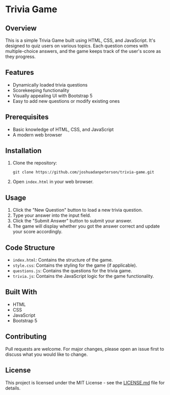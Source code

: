 # Trivia Game

## Overview

This is a simple Trivia Game built using HTML, CSS, and JavaScript. It's designed to quiz users on various topics. Each question comes with multiple-choice answers, and the game keeps track of the user's score as they progress.

## Features

- Dynamically loaded trivia questions
- Scorekeeping functionality
- Visually appealing UI with Bootstrap 5
- Easy to add new questions or modify existing ones

## Prerequisites

- Basic knowledge of HTML, CSS, and JavaScript
- A modern web browser

## Installation

1. Clone the repository:

   ```
   git clone https://github.com/joshuadanpeterson/trivia-game.git
   ```


2. Open `index.html` in your web browser.

## Usage

1. Click the "New Question" button to load a new trivia question.
2. Type your answer into the input field.
3. Click the "Submit Answer" button to submit your answer.
4. The game will display whether you got the answer correct and update your score accordingly.

## Code Structure

- `index.html`: Contains the structure of the game.
- `style.css`: Contains the styling for the game (if applicable).
- `questions.js`: Contains the questions for the trivia game.
- `trivia.js`: Contains the JavaScript logic for the game functionality.

## Built With

- HTML
- CSS
- JavaScript
- Bootstrap 5

## Contributing

Pull requests are welcome. For major changes, please open an issue first to discuss what you would like to change.

## License

This project is licensed under the MIT License - see the [LICENSE.md](LICENSE.md) file for details.